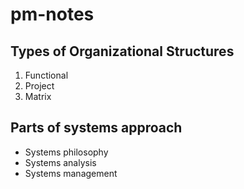 # pm-notes

## Types of Organizational Structures
   1. Functional
   2. Project
   3. Matrix
## Parts of systems approach
   * Systems philosophy
   * Systems analysis
   * Systems management
